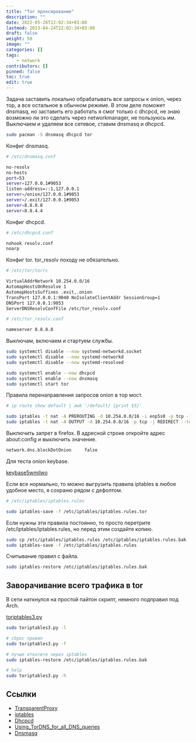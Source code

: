 ```yaml
---
title: "Tor проксирование"
description: ""
date: 2022-05-26T22:02:34+03:00
lastmod: 2023-04-24T22:02:34+03:00
draft: false
weight: 50
image: ""
categories: []
tags:
    - network
contributors: []
pinned: false
toc: true
edit: true
---
```


Задача заставить локально обрабатывать все запросы к onion, через тор, а все остальное в обычном режиме. В этом деле поможет dnsmasq, но заставить его работать я смог только с dhcpcd, не знаю возможно ли это сделать через networkmanager, не пользуюсь им. Выключаем и удаляем все сетевое, ставим dnsmasq и dhcpcd.

```bash
sudo pacman -S dnsmasq dhcpcd tor
```

Конфиг dnsmasq.

```bash
# /etc/dnsmasq.conf

no-resolv
no-hosts
port=53
server=127.0.0.1#9053
listen-address=::1,127.0.0.1
server=/onion/127.0.0.1#9053
server=/.exit/127.0.0.1#9053
server=8.8.8.8
server=8.8.4.4
```

Конфиг dhcpcd.

```bash
# /etc/dhcpcd.conf

nohook resolv.conf
noarp
```

Конфиг tor. tor_resolv походу не обязательно.

```bash
# /etc/tor/torrc

VirtualAddrNetwork 10.254.0.0/16
AutomapHostsOnResolve 1
AutomapHostsSuffixes .exit,.onion
TransPort 127.0.0.1:9040 NoIsolateClientAddr SessionGroup=1
DNSPort 127.0.0.1:9053
ServerDNSResolvConfFile /etc/tor_resolv.conf

# /etc/tor_resolv.conf

nameserver 8.8.8.8
```

Выключам, включаем и стартуем службы.

```bash
sudo systemctl disable --now systemd-networkd.socket
sudo systemctl disable --now systemd-networkd
sudo systemctl disable --now systemd-resolved

sudo systemctl enable --now dhcpcd
sudo systemctl enable --now dnsmasq
sudo systemctl start tor
```

Правила перенаправления запросов onion в тор мост.

```bash
# ip route show default | awk '/default/ {print $5}'

sudo iptables -t nat -A PREROUTING -d 10.254.0.0/16 -i enp5s0 -p tcp -j REDIRECT --to-ports 9040
sudo iptables -t nat -A OUTPUT -d 10.254.0.0/16 -p tcp -j REDIRECT --to-ports 9040
```

Выключить запрет в firefox. В адресной строке откройте адрес about:config и выключить значение.

```bash
network.dns.blockDotOnion     false
```

Для теста onion keybase.

[keybase5wmilwo](http://keybase5wmilwokqirssclfnsqrjdsi7jdir5wy7y7iu3tanwmtp6oid.onion)

Если все нормально, то можно выгрузить правила iptables в любое удобное место, я сохраню рядом с дефолтом.

```bash
# /etc/iptables/iptables.rules

sudo iptables-save -f /etc/iptables/iptables.rules.tor
```

Если нужны эти правила постоянно, то просто перетрите /etc/iptables/iptables.rules, но перед этим создайте копию.

```bash
sudo cp /etc/iptables/iptables.rules /etc/iptables/iptables.rules.bak
sudo iptables-save -f /etc/iptables/iptables.rules
```

Считывание правил с файла.

```bash
sudo iptables-restore /etc/iptables/iptables.rules.bak
```

## Заворачивание всего трафика в tor

В сети наткнулся на простой пайтон скрипт, немного подправил под Arch.

[toriptables3.py](https://github.com/creio/dots/blob/master/.bin/toriptables3.py)

```bash
sudo toriptables3.py -l

# сброс правил
sudo toriptables3.py -f

# лучше откатите через iptables
sudo iptables-restore /etc/iptables/iptables.rules.bak

# help
sudo toriptables3.py -h
```

## Ссылки

- [TransparentProxy](https://gitlab.torproject.org/legacy/trac/-/wikis/doc/TransparentProxy)
- [iptables](https://wiki.archlinux.org/title/iptables)
- [Dhcpcd](https://wiki.archlinux.org/title/Dhcpcd)
- [Using_TorDNS_for_all_DNS_queries](https://wiki.archlinux.org/title/Tor#Using_TorDNS_for_all_DNS_queries)
- [Dnsmasq](https://wiki.archlinux.org/title/Dnsmasq)
